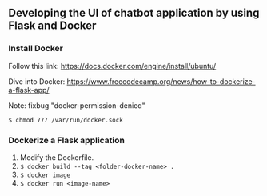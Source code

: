 ## Developing the UI of chatbot application by using Flask and Docker

### Install Docker
Follow this link: https://docs.docker.com/engine/install/ubuntu/

Dive into Docker: https://www.freecodecamp.org/news/how-to-dockerize-a-flask-app/

  Note: fixbug "docker-permission-denied"
  ```
  $ chmod 777 /var/run/docker.sock
  ```
  
### Dockerize a Flask application
  1. Modify the Dockerfile.
  2. ``` $ docker build --tag <folder-docker-name> . ```
  3. ``` $ docker image ```
  4. ``` $ docker run <image-name> ```
